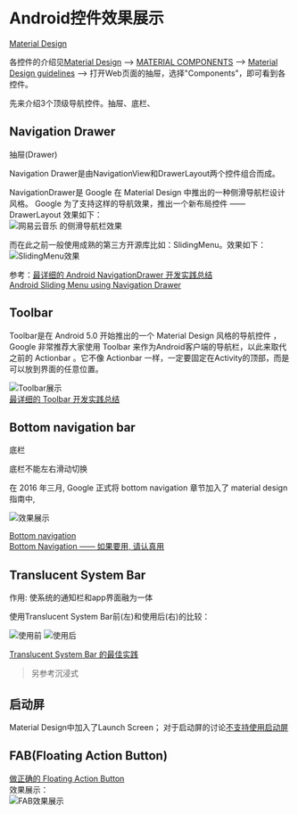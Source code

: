 # Android控件效果展示

[Material Design](https://material.io/)  

各控件的介绍见[Material Design](https://material.io/) --> [MATERIAL COMPONENTS](https://material.io/components/) --> [Material Design guidelines](https://material.io/guidelines/) --> 打开Web页面的抽屉，选择"Components"，即可看到各控件。



先来介绍3个顶级导航控件。抽屉、底栏、

## Navigation Drawer
抽屉(Drawer)

Navigation Drawer是由NavigationView和DrawerLayout两个控件组合而成。

NavigationDrawer是 Google 在 Material Design 中推出的一种侧滑导航栏设计风格。
Google 为了支持这样的导航效果，推出一个新布局控件 —— DrawerLayout
效果如下：  
![网易云音乐 的侧滑导航栏效果](http://upload-images.jianshu.io/upload_images/912181-4e36f164a0de0329.jpg?imageMogr2/auto-orient/strip)  


而在此之前一般使用成熟的第三方开源库比如：SlidingMenu。效果如下：  
![SlidingMenu效果](http://upload-images.jianshu.io/upload_images/912181-db5fc5039e4bfb9e.jpg?imageMogr2/auto-orient/strip)  

参考：[最详细的 Android NavigationDrawer 开发实践总结](http://www.jianshu.com/p/c8cbeb7ea43a)  
[Android Sliding Menu using Navigation Drawer](http://www.androidhive.info/2013/11/android-sliding-menu-using-navigation-drawer/)  




## Toolbar
Toolbar是在 Android 5.0 开始推出的一个 Material Design 风格的导航控件 ，Google 非常推荐大家使用 Toolbar 来作为Android客户端的导航栏，以此来取代之前的 Actionbar 。它不像 Actionbar 一样，一定要固定在Activity的顶部，而是可以放到界面的任意位置。

![Toolbar展示](http://upload-images.jianshu.io/upload_images/912181-0f2cde151fdc03db.jpg?imageMogr2/auto-orient/strip)  
[最详细的 Toolbar 开发实践总结](http://www.jianshu.com/p/79604c3ddcae)  





## Bottom navigation bar
底栏

底栏不能左右滑动切换

在 2016 年三月, Google 正式将 bottom navigation 章节加入了 material design 指南中,

![效果展示](https://storage.googleapis.com/material-design/publish/material_v_11/assets/0B3321sZLoP_HZjN1eld5MjRXb2s/components_bottomnavigation_usage1.png)  

[Bottom navigation](https://material.io/guidelines/components/bottom-navigation.html#)  
[Bottom Navigation —— 如果要用, 请认真用](https://zhuanlan.zhihu.com/p/20646777)  








## Translucent System Bar
作用: 使系统的通知栏和app界面融为一体  

使用Translucent System Bar前(左)和使用后(右)的比较：  

![使用前](http://upload-images.jianshu.io/upload_images/912181-72dc0c6f14115462.jpg?imageMogr2/auto-orient/strip%7CimageView2/2/w/1240)  ![使用后](http://upload-images.jianshu.io/upload_images/912181-683589389ba103a1.jpg?imageMogr2/auto-orient/strip%7CimageView2/2/w/1240)

[Translucent System Bar 的最佳实践](http://www.jianshu.com/p/0acc12c29c1b)  
> 另参考沉浸式








## 启动屏
Material Design中加入了Launch Screen； 对于启动屏的讨论[不支持使用启动屏](https://zhuanlan.zhihu.com/p/20157712)




## FAB(Floating Action Button)
[做正确的 Floating Action Button](https://zhuanlan.zhihu.com/p/20123119)  
效果展示：  
![FAB效果展示](http://pic2.zhimg.com/547c3fa90803569b3a98c6aebc468cdd_b.jpg)  

